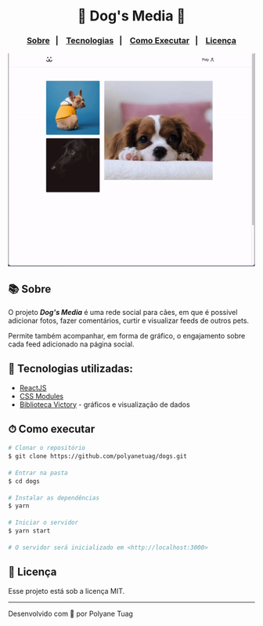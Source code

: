 <div align="center">
   <h1>🐶 Dog's Media 🐾</h1>
</div>

<h3 align="center">  
  <p align="center">
    <a href="#-sobre">Sobre</a>&nbsp;&nbsp;&nbsp;|&nbsp;&nbsp;&nbsp;
    <a href="#-tecnologias">Tecnologias</a>&nbsp;&nbsp;&nbsp;|&nbsp;&nbsp;&nbsp;
    <a href="#-como-executar">Como Executar</a>&nbsp;&nbsp;&nbsp;|&nbsp;&nbsp;&nbsp;
    <a href="#-licença">Licença</a>
  </p>
</h3>

<img justify-content="center" width= '800' src="./src/Assets/ezgif.com-gif-maker.gif" />

## 📚 Sobre

O projeto ***Dog's Media*** é uma rede social para cães, em que é possível adicionar fotos, fazer comentários, curtir e visualizar feeds de outros pets. 

Permite também acompanhar, em forma de gráfico, o engajamento sobre cada feed adicionado na página social.

## 🚀 Tecnologias utilizadas:

- [ReactJS](https://react.dev/)
- [CSS Modules](https://github.com/css-modules/css-modules)
- [Biblioteca Victory](https://commerce.nearform.com/open-source/victory/docs) - gráficos e visualização de dados

## ⏱ Como executar

```bash
# Clonar o repositório
$ git clone https://github.com/polyanetuag/dogs.git

# Entrar na pasta
$ cd dogs

# Instalar as dependências
$ yarn

# Iniciar o servidor
$ yarn start

# O servidor será inicializado em <http://localhost:3000>
```

## 📝 Licença

Esse projeto está sob a licença MIT.

---

Desenvolvido com 💜 por Polyane Tuag
